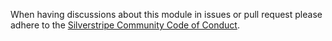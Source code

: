 When having discussions about this module in issues or pull request please adhere to the [Silverstripe Community Code of Conduct](https://docs.silverstripe.org/en/contributing/code_of_conduct).
